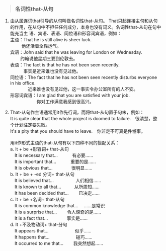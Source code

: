 >### 名词性that-从句
 	
1. 由从属连词that引导的从句叫做名词性that-从句。 That只起连接主句和从句的作用，在从句中不担任任何成分，本身也没有词义。名词性that-从句在句中能充当主 语、宾语、表语、同位语和形容词宾语，例如： <br>
主语：That he is still alive is sheer luck. <br>
　 　 他还活着全靠运气。 <br>
宾语：John said that he was leaving for London on Wednesday. <br>
　　 约翰说他星期三要到伦敦去。 <br>
表语：The fact is that he has not been seen recently. <br>　　　事实是近来谁也没有见过他。 <br>
同位语：The fact that he has not been seen recently disturbs everyone in his office.  <br>
　　　　近来谁也没有见过他，这一事实令办公室所有的人不安。 <br>
形容词宾语：I am glad that you are satisfied with your job.
　　　　　　你对工作满意我感到很高兴。

2. That-从句作主语通常用it作先行词，而将that-从句置于句末，例如： <br>
It is quite clear that the whole project is doomed to failure.　很清楚，整个计划注定要失败。  <br>
It's a pity that you should have to leave.　你非走不可真是件憾事。<br><br>
用it作形式主语的that-从句有以下四种不同的搭配关系：<br>
a. It + be +形容词+ that-从句  <br>
　It is necessary that…　　　 有必要……  <br>
　It is important that…　　　 重要的是……  <br>
　It is obvious that…　　　　 很明显……  <br>
b. It + be + -ed 分词+ that-从句  <br>
　It is believed that…　　　　　人们相信……  <br>
　It is known to all that…　　　从所周知……  <br>
　It has been decided that…　　 已决定……  <br>
c. It + be +名词+ that-从句  <br>
　It is common knowledge that…　 ……是常识  <br>
　It is a surprise that…　　 令人惊奇的是……  <br>
　It is a fact that…　　　　 事实是……  <br>
d. It +不及物动词+ that-分句  <br>
　It appears that…　　　　　　似乎……  <br>
　It happens that…　　　　　　碰巧……  <br>
　It occurred to me that…　　 我突然想起……